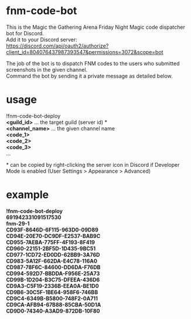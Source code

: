 # fnm-code-bot
This is the Magic the Gathering Arena Friday Night Magic code dispatcher bot for Discord.  
Add it to your Discord server:  
https://discord.com/api/oauth2/authorize?client_id=804076437987393547&permissions=3072&scope=bot  

The job of the bot is to dispatch FNM codes to the users who submitted screenshots in the given channel.  
Command the bot by sending it a private message as detailed below.  


# usage
!fnm-code-bot-deploy  
**<guild_id>** ... the target guild (server id) \*  
**<channel_name>** ... the given channel name  
**<code_1>**  
**<code_2>**  
**<code_3>**  
...  


\* can be copied by right-clicking the server icon in Discord if Developer Mode is enabled (User Settings > Appearance > Advanced)  


# example
**!fnm-code-bot-deploy**  
**691942331091517530**  
**fnm-29-1**  
**CD93F-8646D-6F115-963D0-09D89**  
**CD94E-20E70-DC9DF-E2537-BAB9C**  
**CD955-7AEBA-775FF-4F193-8F419**  
**CD960-22151-2BF5D-1D435-9BC51**  
**CD977-1CD72-ED0DD-62BB9-3A76D**  
**CD983-5A12F-662DA-E4C78-116A0**  
**CD987-78F6C-84600-DD6DA-F76DB**  
**CD994-592D7-BBDDA-F956E-25A73**  
**CD99B-1D204-B3C75-DFEEA-436D6**  
**CD9A3-C5F19-2336B-EEA0A-BE1D0**  
**CD9B6-30C5F-1BE64-958F6-746BB**  
**CD9C4-6349B-B5800-748F2-0A711**  
**CD9CA-AFB94-67B88-85CBA-50D1A**  
**CD9D0-74340-A3AD9-872DB-10F80**  
